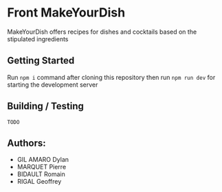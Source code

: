 # Front MakeYourDish

MakeYourDish offers recipes for dishes and cocktails based on the stipulated ingredients

## Getting Started

Run ```npm i``` command after cloning this repository then run ```npm run dev``` for starting the development server

## Building / Testing

```
TODO
```

## Authors:

- GIL AMARO Dylan
- MARQUET Pierre
- BIDAULT Romain
- RIGAL Geoffrey
